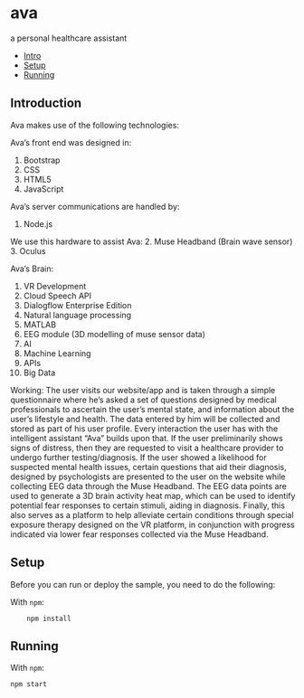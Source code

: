 # ava
a personal healthcare assistant

* [Intro](#introduction)
* [Setup](#setup)
* [Running](#running)

## Introduction

Ava makes use of the following technologies:

Ava’s front end was designed in:
1.	Bootstrap
2.	CSS
3.	HTML5
4.	JavaScript

Ava’s server communications are handled by:
1.	Node.js

We use this hardware to assist Ava:
2.	Muse Headband (Brain wave sensor)
3.	Oculus

Ava’s Brain:
1.	VR Development
2.	Cloud Speech API
3.	Dialogflow Enterprise Edition
4.	Natural language processing
5.	MATLAB
6.	EEG module (3D modelling of muse sensor data)
7.	AI
8.	Machine Learning
9.	APIs
10.	Big Data

Working:
The user visits our website/app and is taken through a simple questionnaire where he’s asked a set of questions designed by medical professionals to ascertain the user’s mental state, and information about the user’s lifestyle and health. The data entered by him will be collected and stored as part of his user profile. Every interaction the user has with the intelligent assistant “Ava” builds upon that. If the user preliminarily shows signs of distress, then they are requested to visit a healthcare provider to undergo further testing/diagnosis. If the user showed a likelihood for suspected mental health issues, certain questions that aid their diagnosis, designed by psychologists are presented to the user on the website while collecting EEG data through the Muse Headband. The EEG data points are used to generate a 3D brain activity heat map, which can be used to identify potential fear responses to certain stimuli, aiding in diagnosis. Finally, this also serves as a platform to help alleviate certain conditions through special exposure therapy designed on the VR platform, in conjunction with progress indicated via lower fear responses collected via the Muse Headband.

## Setup

Before you can run or deploy the sample, you need to do the following:

 With `npm`:

        npm install

## Running

With `npm`:

    npm start
